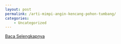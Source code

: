 ```yaml
---
layout: post
permalink: /arti-mimpi-angin-kencang-pohon-tumbang/
categories:
    - Uncategorized
---
```


[Baca Selengkapnya](/05)